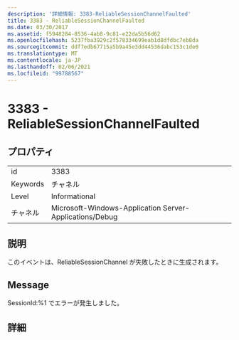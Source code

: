 ```yaml
---
description: '詳細情報: 3383-ReliableSessionChannelFaulted'
title: 3383 - ReliableSessionChannelFaulted
ms.date: 03/30/2017
ms.assetid: f5948284-8536-4ab8-9c81-e22da5b56d62
ms.openlocfilehash: 5237fba3929c2f578334699eab1d8dfdbc7eb8da
ms.sourcegitcommit: ddf7edb67715a5b9a45e3dd44536dabc153c1de0
ms.translationtype: MT
ms.contentlocale: ja-JP
ms.lasthandoff: 02/06/2021
ms.locfileid: "99788567"
---
```

# <a name="3383---reliablesessionchannelfaulted"></a>3383 - ReliableSessionChannelFaulted

## <a name="properties"></a>プロパティ  
  
|||  
|-|-|  
|id|3383|  
|Keywords|チャネル|  
|Level|Informational|  
|チャネル|Microsoft-Windows-Application Server-Applications/Debug|  
  
## <a name="description"></a>説明  

 このイベントは、ReliableSessionChannel が失敗したときに生成されます。  
  
## <a name="message"></a>Message  

 SessionId:%1 でエラーが発生しました。  
  
## <a name="details"></a>詳細
